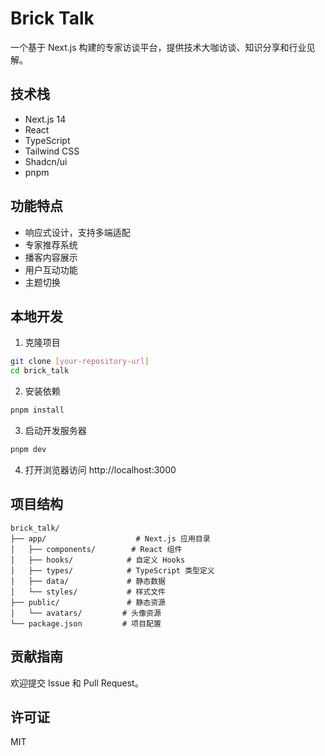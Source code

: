 # Brick Talk

一个基于 Next.js 构建的专家访谈平台，提供技术大咖访谈、知识分享和行业见解。

## 技术栈

- Next.js 14
- React
- TypeScript
- Tailwind CSS
- Shadcn/ui
- pnpm

## 功能特点

- 响应式设计，支持多端适配
- 专家推荐系统
- 播客内容展示
- 用户互动功能
- 主题切换

## 本地开发

1. 克隆项目

```bash
git clone [your-repository-url]
cd brick_talk
```

2. 安装依赖

```bash
pnpm install
```

3. 启动开发服务器

```bash
pnpm dev
```

4. 打开浏览器访问 http://localhost:3000

## 项目结构

```
brick_talk/
├── app/                    # Next.js 应用目录
│   ├── components/        # React 组件
│   ├── hooks/            # 自定义 Hooks
│   ├── types/            # TypeScript 类型定义
│   ├── data/             # 静态数据
│   └── styles/           # 样式文件
├── public/               # 静态资源
│   └── avatars/         # 头像资源
└── package.json         # 项目配置
```

## 贡献指南

欢迎提交 Issue 和 Pull Request。

## 许可证

MIT 